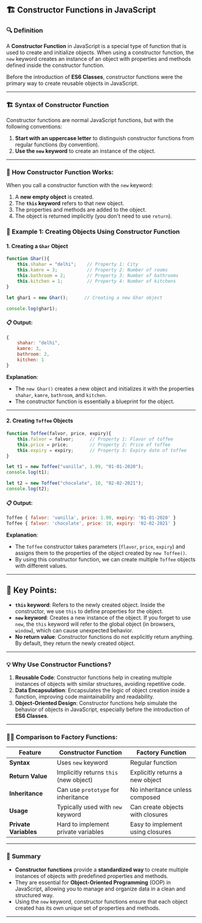 
## 🏗️ Constructor Functions in JavaScript

### 🔍 **Definition**

A **Constructor Function** in JavaScript is a special type of function that is used to create and initialize objects. When using a constructor function, the `new` keyword creates an instance of an object with properties and methods defined inside the constructor function.

Before the introduction of **ES6 Classes**, constructor functions were the primary way to create reusable objects in JavaScript.

---

### 🏗️ **Syntax of Constructor Function**

Constructor functions are normal JavaScript functions, but with the following conventions:

1. **Start with an uppercase letter** to distinguish constructor functions from regular functions (by convention).
2. **Use the `new` keyword** to create an instance of the object.

---

### 🔨 **How Constructor Function Works:**

When you call a constructor function with the `new` keyword:
1. A **new empty object** is created.
2. The **`this` keyword** refers to that new object.
3. The properties and methods are added to the object.
4. The object is returned implicitly (you don't need to use `return`).

### 📌 Example 1: **Creating Objects Using Constructor Function**

#### 1. **Creating a `Ghar` Object**
```js
function Ghar(){
    this.shahar = "delhi";    // Property 1: City
    this.kamre = 3;           // Property 2: Number of rooms
    this.bathroom = 2;        // Property 3: Number of bathrooms
    this.kitchen = 1;         // Property 4: Number of kitchens
}

let ghar1 = new Ghar();      // Creating a new Ghar object

console.log(ghar1);
```

#### 📋 **Output:**
```js
{
    shahar: "delhi",
    kamre: 3,
    bathroom: 2,
    kitchen: 1
}
```

**Explanation**:  
- The `new Ghar()` creates a new object and initializes it with the properties `shahar`, `kamre`, `bathroom`, and `kitchen`.
- The constructor function is essentially a blueprint for the object.

---

#### 2. **Creating `Toffee` Objects**

```js
function Toffee(falvor, price, expiry){
    this.falvor = falvor;      // Property 1: Flavor of toffee
    this.price = price;        // Property 2: Price of toffee
    this.expiry = expiry;      // Property 3: Expiry date of toffee
}

let t1 = new Toffee("vanilla", 1.99, "01-01-2020");
console.log(t1);

let t2 = new Toffee("chocolate", 10, "02-02-2021");
console.log(t2);
```

#### 📋 **Output:**
```js
Toffee { falvor: 'vanilla', price: 1.99, expiry: '01-01-2020' }
Toffee { falvor: 'chocolate', price: 10, expiry: '02-02-2021' }
```

**Explanation**:  
- The `Toffee` constructor takes parameters (`flavor`, `price`, `expiry`) and assigns them to the properties of the object created by `new Toffee()`.
- By using this constructor function, we can create multiple `Toffee` objects with different values.

---

## 🔑 **Key Points:**
- **`this` keyword**: Refers to the newly created object. Inside the constructor, we use `this` to define properties for the object.
- **`new` keyword**: Creates a new instance of the object. If you forget to use `new`, the `this` keyword will refer to the global object (in browsers, `window`), which can cause unexpected behavior.
- **No return value**: Constructor functions do not explicitly return anything. By default, they return the newly created object.

---

### 💡 **Why Use Constructor Functions?**
1. **Reusable Code**: Constructor functions help in creating multiple instances of objects with similar structures, avoiding repetitive code.
2. **Data Encapsulation**: Encapsulates the logic of object creation inside a function, improving code maintainability and readability.
3. **Object-Oriented Design**: Constructor functions help simulate the behavior of objects in JavaScript, especially before the introduction of **ES6 Classes**.

---

### 🧑‍🏫 **Comparison to Factory Functions**:
| Feature                   | Constructor Function                         | Factory Function                      |
|---------------------------|----------------------------------------------|---------------------------------------|
| **Syntax**                | Uses `new` keyword                           | Regular function                      |
| **Return Value**          | Implicitly returns `this` (new object)       | Explicitly returns a new object       |
| **Inheritance**           | Can use `prototype` for inheritance          | No inheritance unless composed       |
| **Usage**                 | Typically used with `new` keyword            | Can create objects with closures      |
| **Private Variables**     | Hard to implement private variables          | Easy to implement using closures      |

---

### 📝 **Summary**

- **Constructor functions** provide a **standardized way** to create multiple instances of objects with predefined properties and methods.
- They are essential for **Object-Oriented Programming** (OOP) in JavaScript, allowing you to manage and organize data in a clean and structured way.
- Using the `new` keyword, constructor functions ensure that each object created has its own unique set of properties and methods.

---